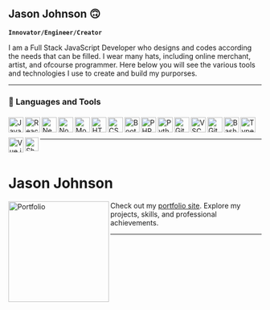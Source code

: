 ## Jason Johnson 🙃

**`Innovator/Engineer/Creator`**

I am a Full Stack JavaScript Developer who designs and codes according the needs that can be filled. I wear many hats, including online merchant, artist, and ofcourse programmer. Here below you will see the various tools and technologies I use to create and build my purporses.

---

### 🧰 Languages and Tools

<img align="left" alt="JavaScript" width="30px" src="https://cdn.jsdelivr.net/gh/devicons/devicon/icons/javascript/javascript-plain.svg" style="max-width: 100%; padding-top: 5px; padding-bottom: 5px;">
<img align="left" alt="React" width="30px" src="https://cdn.jsdelivr.net/gh/devicons/devicon/icons/react/react-original.svg" style="max-width: 100%; padding-top: 5px; padding-bottom: 5px;">
<img align="left" alt="Next.js" width="30px" src="https://cdn.jsdelivr.net/gh/devicons/devicon/icons/nextjs/nextjs-original.svg" style="max-width: 100%; padding-top: 5px; padding-bottom: 5px;">
<img align="left" alt="Node.js" width="30px" src="https://cdn.jsdelivr.net/gh/devicons/devicon/icons/nodejs/nodejs-original.svg" style="max-width: 100%; padding-top: 5px; padding-bottom: 5px;">
<img align="left" alt="MongoDB" width="30px" src="https://cdn.jsdelivr.net/gh/devicons/devicon/icons/mongodb/mongodb-original.svg" style="max-width: 100%; padding-top: 5px; padding-bottom: 5px;">
<img align="left" alt="HTML" width="30px" src="https://cdn.jsdelivr.net/gh/devicons/devicon/icons/html5/html5-plain.svg" style="max-width: 100%; padding-top: 5px; padding-bottom: 5px;">
<img align="left" alt="CSS" width="30px" src="https://cdn.jsdelivr.net/gh/devicons/devicon/icons/css3/css3-plain.svg" style="max-width: 100%; padding-top: 5px; padding-bottom: 5px;">
<img align="left" alt="Bootstrap" width="30px" src="https://cdn.jsdelivr.net/gh/devicons/devicon/icons/bootstrap/bootstrap-original.svg" style="max-width: 100%; padding-top: 5px; padding-bottom: 5px;">
<img align="left" alt="PHP" width="30px" src="https://cdn.jsdelivr.net/gh/devicons/devicon/icons/php/php-original.svg" style="max-width: 100%; padding-top: 5px; padding-bottom: 5px;">
<img align="left" alt="Python" width="30px" src="https://cdn.jsdelivr.net/gh/devicons/devicon/icons/python/python-plain.svg" style="max-width: 100%; padding-top: 5px; padding-bottom: 5px;">
<img align="left" alt="Git" width="30px" src="https://cdn.jsdelivr.net/gh/devicons/devicon/icons/git/git-original.svg" style="max-width: 100%; padding-top: 5px; padding-bottom: 5px;">
<img align="left" alt="VSCode" width="30px" src="https://cdn.jsdelivr.net/gh/devicons/devicon/icons/vscode/vscode-original.svg" style="max-width: 100%; padding-top: 5px; padding-bottom: 5px;">
<img align="left" alt="GitHub" width="30px" src="https://cdn.jsdelivr.net/gh/devicons/devicon/icons/github/github-original.svg" style="max-width: 100%; padding-top: 5px; padding-bottom: 5px;">
<img align="left" alt="Bash" width="30px" src="https://cdn.jsdelivr.net/gh/devicons/devicon/icons/bash/bash-original.svg" style="max-width: 100%; padding-top: 5px; padding-bottom: 5px;">
<img align="left" alt="TypeScript" width="30px" src="https://cdn.jsdelivr.net/gh/devicons/devicon/icons/typescript/typescript-plain.svg" style="max-width: 100%; padding-top: 5px; padding-bottom: 5px;">
<img align="left" alt="Vue.js" width="30px" src="https://cdn.jsdelivr.net/gh/devicons/devicon/icons/vuejs/vuejs-original.svg" style="max-width: 100%; padding-top: 5px; padding-bottom: 5px;">
<br/>
<br/>
<img align="left" alt="Shopify" width="27px" height="27px" src="https://static.cdnlogo.com/logos/s/88/shopify.svg" style="max-width: 100%; padding-top: 5px; padding-bottom: 5px;">



---

<br/>


# Jason Johnson

<a href="http://jasonjohnson.me" target="_blank">
  <img src="https://jasonjohnson.me/logo-no-background.svg" alt="Portfolio" width="200" align="left">
</a>

Check out my [portfolio site](http://jasonjohnson.me). Explore my projects, skills, and professional achievements.







---




<!--
**jas2johns/Jas2johns** is a ✨ _special_ ✨ repository because its `README.md` (this file) appears on your GitHub profile.

Here are some ideas to get you started:

- 🔭 I’m currently working on ...
- 🌱 I’m currently learning ...
- 👯 I’m looking to collaborate on ...
- 🤔 I’m looking for help with ...
- 💬 Ask me about ...
- 📫 How to reach me: ...
- 😄 Pronouns: ...
- ⚡ Fun fact: ...
-->
